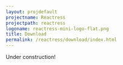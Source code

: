```yaml
---
layout: projdefault
projectname: Reactress
projectpath: reactress
logoname: reactress-mini-logo-flat.png
title: Download
permalink: /reactress/download/index.html
---
```




Under construction!

